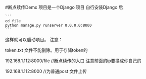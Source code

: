 #断点续传Demo
项目是一个Django 项目
自行安装Django 后

    ```
    cd file 
    python manage.py runserver 0.0.0.0:8000
    ```
这样就可以启动项目。
注意：
    
   token.txt 文件不能删除。用于存储token的


192.168.1.112:8000/file //断点续传的入口  注意前面的ip要换成你自己的

192.168.1.112:8000  //为普通post 文件上传
